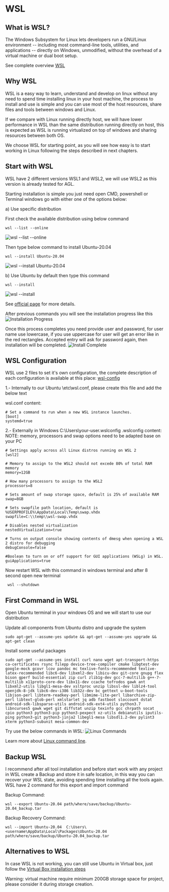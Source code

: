 # WSL 

## What is WSL? 

The Windows Subsystem for Linux lets developers run a GNU/Linux environment -- including most command-line tools, utilities, and applications -- directly on Windows, unmodified, without the overhead of a virtual machine or dual boot setup.

 See complete overview [WSL](https://learn.microsoft.com/en-us/windows/wsl/about) 


## Why WSL
WSL is a easy way to learn, understand and develop on linux without any need to spend time installing linux in your host machine, the process to install and use is simple and you can use most of the host resources, share files and tools between windows and Linux.

If we compare with Linux running directly host, we will have lower performance in WSL than the same distribution running directly on host, this is expected as WSL is running virtualized on top of windows and sharing resources between both OS. 

We choose WSL for starting point, as you will see how easy is to start working in Linux following the steps described in next chapters.
	
## Start with WSL
	
WSL have 2 different versions WSL1 and WSL2, we will use WSL2 as this version is already tested for AGL. 

Starting installation is simple you just need open CMD, powershell or Terminal windows go with either one of the options below:

a) Use specific distribution

First check the available distribution using below command 

 ```
 wsl --list --online
 ```

 ![wsl --list --online](./media/image.png#center)

Then type below command to install Ubuntu-20.04

 ```
 wsl --install Ubuntu-20.04
 ```

 ![wsl --install Ubuntu-20.04](./media/image-1.png#center)

b) Use Ubuntu by default then type this command 

 ```
 wsl --install
 ```

 ![wsl --install](./media/image-2.png)

See [official page](https://learn.microsoft.com/en-us/windows/wsl/install) for more details. 


After previous commands you will see the installation progress like this 
 ![Installation Progress](./media/image-3.png)

Once this process completes you need provide user and password, for user name use lowercase, if you use uppercase for user will get an error like in the red rectangles. Accepted entry will ask for password again, then installation will be completed.
 ![Install Complete](./media/image-4.png)

	
##  WSL Configuration
WSL use 2 files to set it's own configuration, the complete description of each configuration is available at this place: [wsl-config](https://learn.microsoft.com/en-us/windows/wsl/wsl-config)

1.- Internally to our Ubuntu \etc\wsl.conf, please create this file and add the below text

wsl.conf content:

```
# Set a command to run when a new WSL instance launches.
[boot]
systemd=true
```

2.- Externally in Windows C:\Users\your-user\.wslconfig
.wslconfig content: NOTE: memory, processors and swap options need to be adapted base on your PC

```
# Settings apply across all Linux distros running on WSL 2
[wsl2]
	
# Memory to assign to the WSL2 should not excede 80% of total RAM memory
memory=12GB
	
# How many processors to assign to the WSL2 
processors=8
	
# Sets amount of swap storage space, default is 25% of available RAM
swap=8GB
	
# Sets swapfile path location, default is %USERPROFILE%\AppData\Local\Temp\swap.vhdx
swapfile=C:\\temp\\wsl-swap.vhdx
	
# Disables nested virtualization
nestedVirtualization=true
	
# Turns on output console showing contents of dmesg when opening a WSL 2 distro for debugging
debugConsole=false
	
#Boolean to turn on or off support for GUI applications (WSLg) in WSL.
guiApplications=true
```

Now restart WSL with this command  in windows terminal and after 8 second open new terminal 
```
 wsl --shutdown
 ```
##  First Command in WSL
Open Ubuntu terminal in your windows OS and we will start to use our distribution 

Update all components from Ubuntu distro and upgrade the system

```
sudo apt-get --assume-yes update && apt-get --assume-yes upgrade && apt-get clean
```

Install some useful packages

```
sudo apt-get --assume-yes install curl nano wget apt-transport-https ca-certificates rsync filepp device-tree-compiler cmake libgtest-dev google-mock gcovr lcov pandoc mc texlive-fonts-recommended texlive-latex-recommended libc6-dev libxml2-dev libicu-dev git-core gnupg flex bison gperf build-essential zip curl zlib1g-dev gcc-7-multilib g++-7-multilib x11proto-core-dev libx11-dev ccache tofrodos gawk ant libxml2-utils libgl1-mesa-dev xsltproc unzip libssl-dev liblz4-tool openjdk-8-jdk libc6-dev-i386 lib32z-dev bc gettext u-boot-tools libjson-perl libterm-readkey-perl libmime-lite-perl libarchive-zip-perl libtext-glob-perl xmlstarlet jq adb fastboot sloccount dstat android-sdk-libsparse-utils android-sdk-ext4-utils python3.7 libncurses5 gawk wget git diffstat unzip texinfo gcc chrpath socat cpio python3 python3-pip python3-pexpect xz-utils debianutils iputils-ping python3-git python3-jinja2 libegl1-mesa libsdl1.2-dev pylint3 xterm python3-subunit mesa-common-dev
```

Try use the below commands in WSL:
 ![Linux Commands](./media/image-5.png)
	
Learn more about [Linux command line](http://linuxcommand.org/tlcl.php).
	
##  Backup WSL
I recommend after all tool installation and before start work with any project in WSL create a Backup and store it in safe location, in this way you can recover your WSL state, avoiding spending time installing all the tools again. WSL have 2 command for this export and import command 

Backup Command:

```
wsl --export Ubuntu-20.04 path/where/save/backup/Ubuntu-20.04_backup.tar
```

Backup Recovery Command:

```
wsl --import Ubuntu-20.04  C:\Users\<username\AppData\Local\Packages\Ubuntu-20.04 path/where/save/backup/Ubuntu-20.04_backup.tar
```
		
##  Alternatives to WSL
In case WSL is not working, you can still use Ubuntu in Virtual box, just follow the [Virtual Box installation steps](https://ubuntu.com/tutorials/how-to-run-ubuntu-desktop-on-a-virtual-machine-using-virtualbox#1-overview) 

Warning: virtual machine require minimum 200GB storage space for project, please consider it during storage creation.

